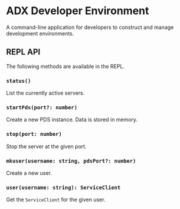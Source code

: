 # ADX Developer Environment

A command-line application for developers to construct and manage development environments.

## REPL API

The following methods are available in the REPL.

### `status()`

List the currently active servers.

### `startPds(port?: number)`

Create a new PDS instance. Data is stored in memory.

### `stop(port: number)`

Stop the server at the given port.

### `mkuser(username: string, pdsPort?: number)`

Create a new user.

### `user(username: string): ServiceClient`

Get the `ServiceClient` for the given user.